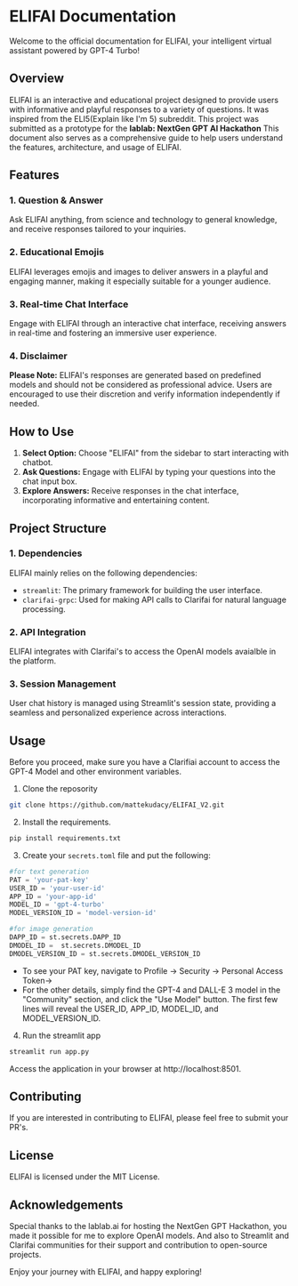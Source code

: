 # ELIFAI Documentation

Welcome to the official documentation for ELIFAI, your intelligent virtual assistant powered by GPT-4 Turbo!

## Overview

ELIFAI is an interactive and educational project designed to provide users with informative and playful responses to a variety of questions. It was inspired from the ELI5(Explain like I'm 5) subreddit. This project was submitted as a prototype for the **lablab: NextGen GPT AI Hackathon** This document also serves as a comprehensive guide to help users understand the features, architecture, and usage of ELIFAI.

## Features

### 1. Question & Answer

Ask ELIFAI anything, from science and technology to general knowledge, and receive responses tailored to your inquiries.

### 2. Educational Emojis

ELIFAI leverages emojis and images to deliver answers in a playful and engaging manner, making it especially suitable for a younger audience.

### 3. Real-time Chat Interface

Engage with ELIFAI through an interactive chat interface, receiving answers in real-time and fostering an immersive user experience.

### 4. Disclaimer

**Please Note:** ELIFAI's responses are generated based on predefined models and should not be considered as professional advice. Users are encouraged to use their discretion and verify information independently if needed.

## How to Use

1. **Select Option:** Choose "ELIFAI" from the sidebar to start interacting with chatbot.
2. **Ask Questions:** Engage with ELIFAI by typing your questions into the chat input box.
3. **Explore Answers:** Receive responses in the chat interface, incorporating informative and entertaining content.

## Project Structure

### 1. Dependencies

ELIFAI mainly relies on the following dependencies:
- `streamlit`: The primary framework for building the user interface.
- `clarifai-grpc`: Used for making API calls to Clarifai for natural language processing.

### 2. API Integration

ELIFAI integrates with Clarifai's to access the OpenAI models avaialble in the platform.

### 3. Session Management

User chat history is managed using Streamlit's session state, providing a seamless and personalized experience across interactions.

## Usage

Before you proceed, make sure you have a Clarifiai account to access the GPT-4 Model and other environment variables.

1. Clone the reposority
```bash
git clone https://github.com/mattekudacy/ELIFAI_V2.git
```

2. Install the requirements.

```bash
pip install requirements.txt
```

3. Create your <code>secrets.toml</code> file and put the following:
```python
#for text generation
PAT = 'your-pat-key'
USER_ID = 'your-user-id'
APP_ID = 'your-app-id'
MODEL_ID = 'gpt-4-turbo'
MODEL_VERSION_ID = 'model-version-id'

#for image generation
DAPP_ID = st.secrets.DAPP_ID
DMODEL_ID =  st.secrets.DMODEL_ID
DMODEL_VERSION_ID = st.secrets.DMODEL_VERSION_ID
```
- To see your PAT key, navigate to Profile -> Security -> Personal Access Token->
- For the other details, simply find the GPT-4 and DALL-E 3 model in the "Community" section, and click the "Use Model" button. The first few lines will reveal the USER_ID, APP_ID, MODEL_ID, and MODEL_VERSION_ID.

4. Run the streamlit app
```bash
streamlit run app.py
```
Access the application in your browser at http://localhost:8501.

## Contributing
If you are interested in contributing to ELIFAI, please feel free to submit your PR's.

## License
ELIFAI is licensed under the MIT License.

## Acknowledgements
Special thanks to the lablab.ai for hosting the NextGen GPT Hackathon, you made it possible for me to explore OpenAI models. And also to Streamlit and Clarifai communities for their support and contribution to open-source projects.

Enjoy your journey with ELIFAI, and happy exploring!
